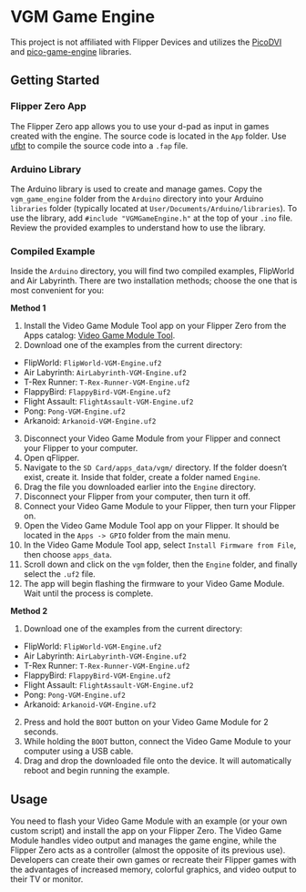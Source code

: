 # VGM Game Engine
This project is not affiliated with Flipper Devices and utilizes the [PicoDVI](https://github.com/Wren6991/PicoDVI) and [pico-game-engine](https://github.com/jblanked/pico-game-engine) libraries.

## Getting Started

### Flipper Zero App
The Flipper Zero app allows you to use your d-pad as input in games created with the engine. The source code is located in the `App` folder. Use [ufbt](https://github.com/flipperdevices/flipperzero-ufbt) to compile the source code into a `.fap` file.

### Arduino Library
The Arduino library is used to create and manage games. Copy the `vgm_game_engine` folder from the `Arduino` directory into your Arduino `libraries` folder (typically located at `User/Documents/Arduino/libraries`). To use the library, add `#include "VGMGameEngine.h"` at the top of your `.ino` file. Review the provided examples to understand how to use the library.

### Compiled Example
Inside the `Arduino` directory, you will find two compiled examples, FlipWorld and Air Labyrinth. There are two installation methods; choose the one that is most convenient for you:

**Method 1**
1. Install the Video Game Module Tool app on your Flipper Zero from the Apps catalog: [Video Game Module Tool](https://lab.flipper.net/apps/video_game_module_tool).
2. Download one of the examples from the current directory:
- FlipWorld: `FlipWorld-VGM-Engine.uf2`
- Air Labyrinth: `AirLabyrinth-VGM-Engine.uf2`
- T-Rex Runner: `T-Rex-Runner-VGM-Engine.uf2`
- FlappyBird: `FlappyBird-VGM-Engine.uf2`
- Flight Assault: `FlightAssault-VGM-Engine.uf2`
- Pong: `Pong-VGM-Engine.uf2`
- Arkanoid: `Arkanoid-VGM-Engine.uf2`
3. Disconnect your Video Game Module from your Flipper and connect your Flipper to your computer.
4. Open qFlipper.
5. Navigate to the `SD Card/apps_data/vgm/` directory. If the folder doesn’t exist, create it. Inside that folder, create a folder named `Engine`.
6. Drag the file you downloaded earlier into the `Engine` directory.
7. Disconnect your Flipper from your computer, then turn it off.
8. Connect your Video Game Module to your Flipper, then turn your Flipper on.
9. Open the Video Game Module Tool app on your Flipper. It should be located in the `Apps -> GPIO` folder from the main menu.
10. In the Video Game Module Tool app, select `Install Firmware from File`, then choose `apps_data`.
11. Scroll down and click on the `vgm` folder, then the `Engine` folder, and finally select the `.uf2` file.
12. The app will begin flashing the firmware to your Video Game Module. Wait until the process is complete.

**Method 2**
1. Download one of the examples from the current directory:
- FlipWorld: `FlipWorld-VGM-Engine.uf2`
- Air Labyrinth: `AirLabyrinth-VGM-Engine.uf2`
- T-Rex Runner: `T-Rex-Runner-VGM-Engine.uf2`
- FlappyBird: `FlappyBird-VGM-Engine.uf2`
- Flight Assault: `FlightAssault-VGM-Engine.uf2`
- Pong: `Pong-VGM-Engine.uf2`
- Arkanoid: `Arkanoid-VGM-Engine.uf2`
2. Press and hold the `BOOT` button on your Video Game Module for 2 seconds.
3. While holding the `BOOT` button, connect the Video Game Module to your computer using a USB cable.
4. Drag and drop the downloaded file onto the device. It will automatically reboot and begin running the example.

## Usage
You need to flash your Video Game Module with an example (or your own custom script) and install the app on your Flipper Zero. The Video Game Module handles video output and manages the game engine, while the Flipper Zero acts as a controller (almost the opposite of its previous use). Developers can create their own games or recreate their Flipper games with the advantages of increased memory, colorful graphics, and video output to their TV or monitor.
